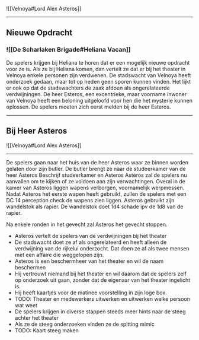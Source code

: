 ![[Velnoya#Lord Alex Asteros]]

---
## Nieuwe Opdracht

### ![[De Scharlaken Brigade#Heliana Vacan]]
De spelers krijgen bij Heliana te horen dat er een mogelijk nieuwe opdracht voor ze is.
Als ze bij Heliana komen, dan vertelt ze dat er bij het theater in Velnoya enkele personen zijn verdwenen. De stadswacht van Velnoya heeft onderzoek gedaan, maar tot op heden geen sporen kunnen vinden. Het lijkt er ook op dat de stadswachters de zaak afdoen als ongerelateerde verdwijningen.
De heer Esteros, een excentrieke, maar voorname inwoner van Velnoya heeft een beloning uitgeloofd voor hen die het mysterie kunnen oplossen. De spelers moeten zich eerst melden bij de heer Esteros.

---

## Bij Heer Asteros

 ![[Velnoya#Lord Alex Asteros]]

---

De spelers gaan naar het huis van de heer Asteros waar ze binnen worden gelaten door zijn butler. De butler brengt ze naar de studeerkamer van de heer Asteros
	Beschrijf studeerkamer en Asteros
Asteros zal de spelers nu aanvallen om te kijken of ze voldoen aan zijn verwachtingen.
Overal in de kamer van Asteros liggen wapens verborgen, voornamelijk werpmessen. Nadat Asteros het eerste wapen heeft gebruikt, zullen de spelers met een DC 14 perception check de wapens zien liggen. Asteros gebruikt zijn wandelstok als rapier. De wandelstok doet 1d4 schade ipv de 1d8 van de rapier.

Na enkele ronden in het gevecht zal Asteros het gevecht stoppen.

- Asteros vertelt de spelers van de verdwijningen bij het theater
- De stadswacht doet ze af als ongerelateerd en heeft alleen de verdwijning van de rijkelui onderzocht. Dat doen ze af als twee mensen met een affaire die weggelopen zijn.
- Asteros is een beschermheer van het theater en wil de naam beschermen
- Hij vertrouwt niemand bij het theater en wil daarom dat de spelers zelf op onderzoek uit gaan, zonder dat de eigenaar van het theater ingelicht is.
- Hij heeft kaartjes voor de matinee voorstelling in zijn loge box.
- TODO: Theater en medewerkers uitwerken en uitwerken welke persoon wat weet
- De spelers krijgen in diverse stappen steeds meer hints naar de steeg achter het theater
- Als ze de steeg onderzoeken vinden ze de spitting mimic
- TODO: Kaart steeg maken
